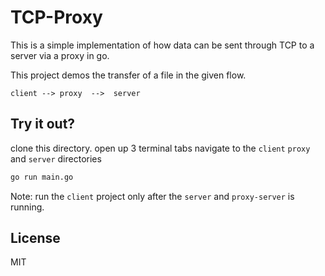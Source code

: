 # TCP-Proxy
This is a simple implementation of how data can be sent through TCP to a server via a proxy in go.


This project demos the transfer of a file in the given flow.

```client --> proxy  -->  server```

## Try it out?
clone this directory.
open up 3 terminal tabs
navigate to the `client` `proxy` and `server` directories

```bash
go run main.go
```

Note: run the `client` project only after the `server` and `proxy-server` is running.

## License
MIT